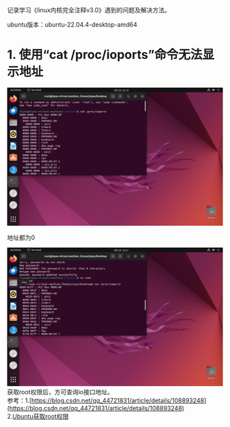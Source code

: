 记录学习《linux内核完全注释v3.0》遇到的问题及解决方法。

ubuntu版本：ubuntu-22.04.4-desktop-amd64

# 1. 使用“cat /proc/ioports”命令无法显示地址

![alt text](image.png)

地址都为0  

![alt text](image-1.png)  
获取root权限后，方可查询io接口地址。  
参考：1.[https://blog.csdn.net/qq_44721831/article/details/108893248](https://blog.csdn.net/qq_44721831/article/details/108893248)  
2.[Ubuntu获取root权限](https://blog.csdn.net/qq_44721831/article/details/108893248)

